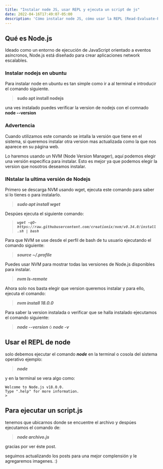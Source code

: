 ```yaml
---
title: "Instalar node JS, usar REPL y ejecuta un script de js"
date: 2022-04-16T17:49:07-05:00
description: 'Cómo instalar node JS, cómo usar la REPL (Read-Evaluate-Print-Loop) y cómo ejecutar un script de js.'
---
```

## Qué es Node.js

Ideado como un entorno de ejecución de JavaScript orientado a eventos asíncronos, Node.js está diseñado para crear aplicaciones network escalables. 

### Instalar nodejs en ubuntu

Para instalar node en ubuntu es tan simple como ir a al terminal e introducir el comando siguiente.

>**sudo apt install nodejs**

una ves instalado puedes verificar la version de nodejs con el comnado **node --version**

### Advertencia

Cuando utilizamos este comando se intalla la versión que tiene en el sistema, si queremos instalar otra version mas actualizada como la que nos aparece en su página web.

Lo haremos usando un NVM (Node Version Manager), aquí podemos elegir una versión específica para instalar. Esto es mejor ya que podemos elegir la version que nosotros deseamos instalar.

### INstalar la ultima versión de Nodejs

Primero se descarga NVM usando wget, ejecuta este comando para saber si lo tienes o para instalarlo.

>***sudo apt install wget***

Despúes ejecuta el siguiente comando:

>***``wget -qO- https://raw.githubusercontent.com/creationix/nvm/v0.34.0/install.sh | bash``***

Para que NVM se use desde el perfil de bash de tu usuario ejecutando el comando siguiente:

>***source ~/.profile***


Puedes usar NVM para mostrar todas las versiones de Node.js disponibles para instalar.

>***nvm ls-remote***

Ahora solo nos basta elegir que version queremos instalar y para ello, ejecuta el comando:

>***nvm install 18.0.0***

Para saber la version instalada o verificar que se halla instalado ejecutamos el comando siguiente:

>***node --version*** ó ***node -v***


## Usar el REPL de node 

solo debemos ejecutar el comando ***node*** en la terminal o cosola del sistema operativo  ejemplo:

>***node***

y en la terminal se vera algo como:

~~~
Welcome to Node.js v18.0.0.
Type ".help" for more information.
>
~~~

## Para ejecutar un script.js

tenemos que ubicarnos donde se encuentre el archivo y despúes ejecutamos el comando de:

>***node archivo.js***


gracias por ver éste post. 


seguimos actualizando los posts para una mejor complensión y le agregaremos imagenes. :)

